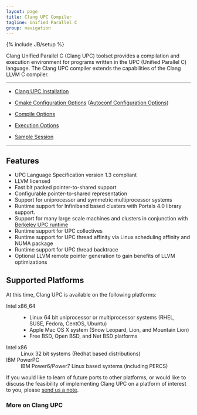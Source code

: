 ```yaml
---
layout: page
title: Clang UPC Compiler
tagline: Unified Parallel C
group: navigation
---
```

{% include JB/setup %}

Clang Unified Parallel C (Clang UPC) toolset provides a compilation and
execution environment for programs written in the UPC (Unified Parallel C)
language. The Clang UPC compiler extends the capabilities of the Clang LLVM
C compiler.

- - - -
* [Clang UPC Installation](/clang-upc/install.html)

* [Cmake Configuration Options](/clang-upc/config-options.html)
  ([Autoconf Configuration Options](/clang-upc/autoconf-options.html))

* [Compile Options](/clang-upc/compile.html)

* [Execution Options](/clang-upc/execution.html)

* [Sample Session](/clang-upc/sample.html)

- - - -

## Features

* UPC Language Specification version 1.3 compliant
* LLVM licensed
* Fast bit packed pointer-to-shared support
* Configurable pointer-to-shared representation
* Support for uniprocessor and symmetric multiprocessor systems
* Runtime support for Infiniband based clusters with
  Portals 4.0 library support.
* Support for many large scale machines and clusters in conjunction
  with [Berkeley UPC runtime](http://upc.lbl.gov) 
* Runtime support for UPC collectives
* Runtime support for UPC thread affinity via Linux scheduling affinity
  and NUMA package
* Runtime support for UPC thread backtrace 
* Optional LLVM remote pointer generation to gain benefits of LLVM
  optimizations

## Supported Platforms

At this time, Clang UPC is available on the following platforms:

<dl>
<dt>Intel x86_64</dt>
<dd>
<ul><li>Linux 64 bit uniprocessor or multiprocessor systems
        (RHEL, SUSE, Fedora, CentOS, Ubuntu)</li>
    <li>Apple Mac OS X system (Snow Leopard, Lion, and Mountain Lion)</li>
    <li>Free BSD, Open BSD, and Net BSD platforms</li>
</ul>
</dd>
<dt>Intel x86</dt>
<dd>Linux 32 bit systems (Redhat based distributions)</dd>
<dt>IBM PowerPC</dt>
<dd>IBM Power6/Power7 Linux based systems (including PERCS)</dd>
</dl>

If you would like to learn of future ports to other platforms, or
would like to discuss the feasibility of implementing Clang UPC
on a platform of interest to you, please
[send us a note](mailto:upc@intrepid.com).

### More on Clang UPC

